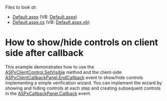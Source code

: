 <!-- default file list -->
*Files to look at*:

* [Default.aspx](./CS/Default.aspx) (VB: [Default.aspx](./VB/Default.aspx))
* [Default.aspx.cs](./CS/Default.aspx.cs) (VB: [Default.aspx.vb](./VB/Default.aspx.vb))
<!-- default file list end -->
# How to show/hide controls on client side after callback


<p>This example demonstrates how to use the <a href="https://documentation.devexpress.com/#AspNet/DevExpressWebScriptsASPxClientControl_SetVisibletopic">ASPxClientControl.SetVisible</a> method and the client-side <a href="https://documentation.devexpress.com/#AspNet/DevExpressWebScriptsASPxClientCallbackPanel_EndCallbacktopic">ASPxClientCallbackPanel.EndCallback</a> event to show/hide controls implementing a simple verification wizard. You can implement the wizard by showing and hiding controls at each step and creating subsequent controls in the <a href="https://documentation.devexpress.com/#AspNet/DevExpressWebASPxCallbackPanel_Callbacktopic">ASPxCallbackPanel.Callback</a> event.</p>

<br/>


